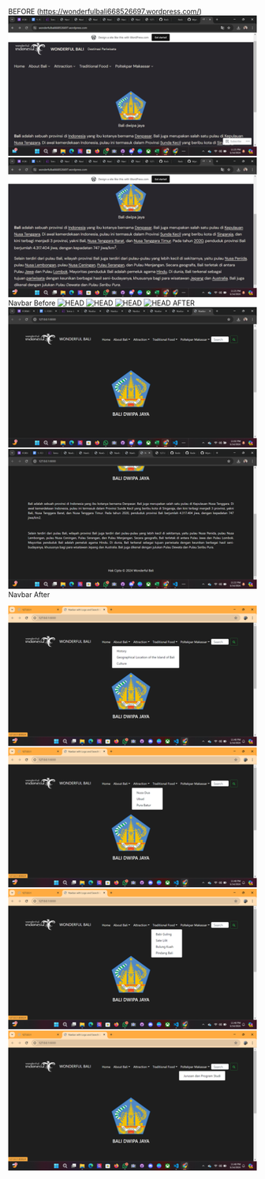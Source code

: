 BEFORE (https://wonderfulbali668526697.wordpress.com/)
![HEAD](https://github.com/SukainaIlham/Redesign/blob/main/Screenshot%20(30).png)
![HEAD](https://github.com/SukainaIlham/Redesign/blob/main/Screenshot%20(31).png)
Navbar Before
![HEAD]()
![HEAD]()
![HEAD]()
![HEAD]()
AFTER
![HEAD](https://github.com/SukainaIlham/Redesign/blob/main/Screenshot%20(27).png)
![HEAD](https://github.com/SukainaIlham/Redesign/blob/main/Screenshot%20(28).png)
Navbar After

![HEAD](https://github.com/SukainaIlham/Redesign/blob/main/about%20bali.png)
![HEAD](https://github.com/SukainaIlham/Redesign/blob/main/attraction.png)
![HEAD](https://github.com/SukainaIlham/Redesign/blob/main/Traditional%20food.png)
![HEAD](https://github.com/SukainaIlham/Redesign/blob/main/Poltekpar%20mks.png)


